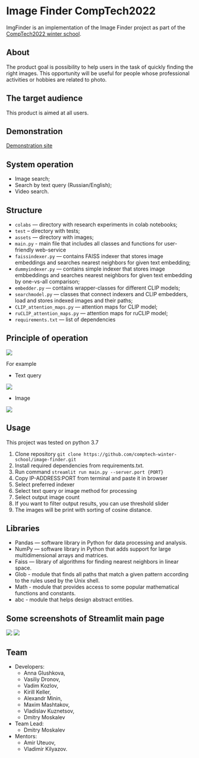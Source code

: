 # Image Finder CompTech2022

ImgFinder is an implementation of the Image Finder project as part of the [CompTech2022 winter school](https://comptechschool.com/). 

## About 

The product goal is possibility to help users in the task of quickly finding the right images. This opportunity will be useful for people whose professional activities or hobbies are related to photo. 

## The target audience

This product is aimed at all users.

## Demonstration

[Demonstration site](http://84.201.160.26:8503/)

## System operation

* Image search;  
* Search by text query (Russian/English); 
* Video search. 

## Structure
* 	`colabs` — directory with research experiments in colab notebooks;  
*  `test` – directory with tests;
* 	`assets` — directory with images;
* 	`main.py` - main file that includes all classes and functions for user-friendly web-service
* 	`faissindexer.py` — contains FAISS indexer that stores image embeddings and searches nearest neighbors for given text embedding;
* 	`dummyindexer.py` — contains simple indexer that stores image embbeddings and searches nearest neighbors for given text embedding by one-vs-all comparison;
* 	`embedder.py` — contains wrapper-classes for different CLIP models;
*  `searchmodel.py` — classes that connect indexers and CLIP embedders, load and stores indexed images and their paths;
*  `CLIP_attention_maps.py` — attention maps for CLIP model;
*  `ruCLIP_attention_maps.py` — attention maps for ruCLIP model;
*  `requirements.txt` — list of dependencies 

## Principle of operation  

![](https://github.com/comptech-winter-school/image-finder/blob/main/assets/Untitled%20Diagram.drawio1.drawio-4.png)

For example
* Text query

![](https://github.com/comptech-winter-school/image-finder/blob/main/assets/Untitled%20Diagram.drawio-2.png)

* Image

![](https://github.com/comptech-winter-school/image-finder/blob/main/assets/Untitled%20Diagram.drawio1.drawio-3.png) 

## Usage

This project was tested on python 3.7
1. Clone repository `git clone https://github.com/comptech-winter-school/image-finder.git`
2. Install required dependencies from requirements.txt.
3. Run command `streamlit run main.py --server.port {PORT}`
4. Copy IP-ADDRESS:PORT from terminal and paste it in browser
5. Select preferred indexer
6. Select text query or image method for processing
7. Select output image count
8. If you want to filter output results, you can use threshold slider
9. The images will be print with sorting of cosine distance.


## Libraries 

* Pandas — software library in Python for data processing and analysis. 
* NumPy — software library in Python that adds support for large multidimensional arrays and matrices. 
* Faiss — library of algorithms for finding nearest neighbors in linear space. 
* Glob - module that finds all paths that match a given pattern according to the rules used by the Unix shell.
* Math - module that provides access to some popular mathematical functions and constants.
* abc - module that helps design abstract entities.

## Some screenshots of Streamlit main page
![](https://github.com/comptech-winter-school/image-finder/blob/main/assets/streamlit_1.png)
![](https://github.com/comptech-winter-school/image-finder/blob/main/assets/streamlit_2.png)

## Team

* Developers: 
  * Anna Glushkova, 
  * Vasiliy Dronov, 
  * Vadim Kozlov, 
  * Kirill Keller, 
  * Alexandr Minin, 
  * Maxim Mashtakov, 
  * Vladislav Kuznetsov, 
  * Dmitry Moskalev
* Team Lead: 
  * Dmitry Moskalev
* Mentors:
  * Amir Uteuov, 
  * Vladimir Kilyazov.

